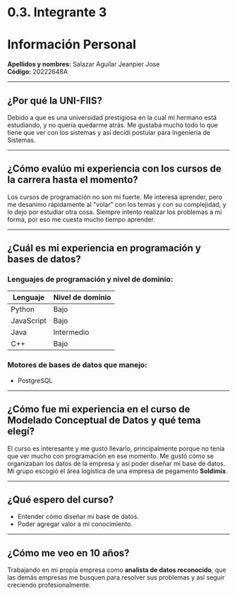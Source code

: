 # 0.3. Integrante 3

# Información Personal

**Apellidos y nombres:** Salazar Aguilar Jeanpier Jose  
**Código:** 20222648A

---

## ¿Por qué la UNI-FIIS?

Debido a que es una universidad prestigiosa en la cual mi hermano está estudiando, y no quería quedarme atrás. Me gustaba mucho todo lo que tiene que ver con los sistemas y así decidí postular para Ingeniería de Sistemas.

---

## ¿Cómo evalúo mi experiencia con los cursos de la carrera hasta el momento?

Los cursos de programación no son mi fuerte. Me interesa aprender, pero me desanimo rápidamente al "volar" con los temas y con su complejidad, y lo dejo por estudiar otra cosa. Siempre intento realizar los problemas a mi forma, por eso me cuesta mucho tiempo aprender.

---

## ¿Cuál es mi experiencia en programación y bases de datos?

### Lenguajes de programación y nivel de dominio:

| Lenguaje   | Nivel de dominio |
|------------|------------------|
| Python     | Bajo             |
| JavaScript | Bajo             |
| Java       | Intermedio       |
| C++        | Bajo             |

### Motores de bases de datos que manejo:
- PostgreSQL

---

## ¿Cómo fue mi experiencia en el curso de Modelado Conceptual de Datos y qué tema elegí?

El curso es interesante y me gustó llevarlo, principalmente porque no tenía que ver mucho con programación en ese momento. Me gustó cómo se organizaban los datos de la empresa y así poder diseñar mi base de datos.  
Mi grupo escogió el área logística de una empresa de pegamento **Soldimix**.

---

## ¿Qué espero del curso?

- Entender cómo diseñar mi base de datos.  
- Poder agregar valor a mi conocimiento.

---

## ¿Cómo me veo en 10 años?

Trabajando en mi propia empresa como **analista de datos reconocido**, que las demás empresas me busquen para resolver sus problemas y así seguir creciendo profesionalmente.
